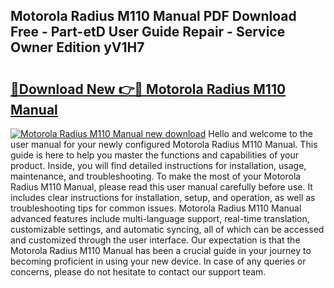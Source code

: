 ## Motorola Radius M110 Manual PDF Download Free - Part-etD User Guide Repair - Service Owner Edition yV1H7

# <h2><a href="http://bc6708.oget.top/?id=Motorola+Radius+M110+Manual">🔗Download New 👉🔴 Motorola Radius M110 Manual</a></h2>

[![Motorola Radius M110 Manual new download](https://i.imgur.com/5g1atiW.png)](http://bc6708.oget.top/?id=Motorola+Radius+M110+Manual)
Hello and welcome to the user manual for your newly configured Motorola Radius M110 Manual. This guide is here to help you master the functions and capabilities of your product. Inside, you will find detailed instructions for installation, usage, maintenance, and troubleshooting. To make the most of your Motorola Radius M110 Manual, please read this user manual carefully before use. It includes clear instructions for installation, setup, and operation, as well as troubleshooting tips for common issues. Motorola Radius M110 Manual advanced features include multi-language support, real-time translation, customizable settings, and automatic syncing, all of which can be accessed and customized through the user interface. Our expectation is that the Motorola Radius M110 Manual has been a crucial guide in your journey to becoming proficient in using your new device. In case of any queries or concerns, please do not hesitate to contact our support team.
